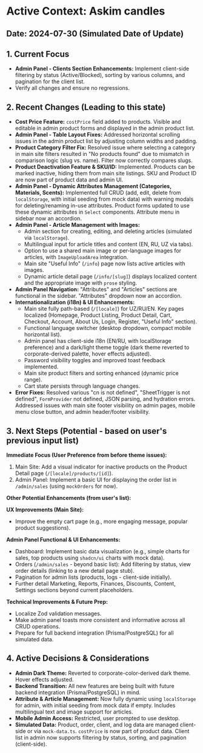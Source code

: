 
# Active Context: Askim candles

## Date: 2024-07-30 (Simulated Date of Update)

## 1. Current Focus
*   **Admin Panel - Clients Section Enhancements:** Implement client-side filtering by status (Active/Blocked), sorting by various columns, and pagination for the client list.
*   Verify all changes and ensure no regressions.

## 2. Recent Changes (Leading to this state)
*   **Cost Price Feature:** `costPrice` field added to products. Visible and editable in admin product forms and displayed in the admin product list.
*   **Admin Panel - Table Layout Fixes:** Addressed horizontal scrolling issues in the admin product list by adjusting column widths and padding.
*   **Product Category Filter Fix:** Resolved issue where selecting a category in main site filters resulted in "No products found" due to mismatch in comparison logic (slug vs. name). Filter now correctly compares slugs.
*   **Product Deactivation Feature & SKU/ID:** Implemented. Products can be marked inactive, hiding them from main site listings. SKU and Product ID are now part of product data and admin UI.
*   **Admin Panel - Dynamic Attributes Management (Categories, Materials, Scents):** Implemented full CRUD (add, edit, delete from `localStorage`, with initial seeding from mock data) with warning modals for deleting/renaming in-use attributes. Product forms updated to use these dynamic attributes in `Select` components. Attribute menu in sidebar now an accordion.
*   **Admin Panel - Article Management with Images:**
    *   Admin section for creating, editing, and deleting articles (simulated via `localStorage`).
    *   Multilingual input for article titles and content (EN, RU, UZ via tabs).
    *   Option to use a shared main image or per-language images for articles, with `ImageUploadArea` integration.
    *   Main site "Useful Info" (`/info`) page now lists active articles with images.
    *   Dynamic article detail page (`/info/[slug]`) displays localized content and the appropriate image with `prose` styling.
*   **Admin Panel Navigation:** "Attributes" and "Articles" sections are functional in the sidebar. "Attributes" dropdown now an accordion.
*   **Internationalization (i18n) & UI Enhancements:**
    *   Main site fully path-based (`/[locale]`) for UZ/RU/EN. Key pages localized (Homepage, Product Listing, Product Detail, Cart, Checkout, Account, About Us, Login, Register, "Useful Info" section).
    *   Functional language switcher (desktop dropdown, compact mobile horizontal list).
    *   Admin panel has client-side i18n (EN/RU, with localStorage preference) and a dark/light theme toggle (dark theme reverted to corporate-derived palette, hover effects adjusted).
    *   Password visibility toggles and improved toast feedback implemented.
    *   Main site product filters and sorting enhanced (dynamic price range).
    *   Cart state persists through language changes.
*   **Error Fixes:** Resolved various "cn is not defined", "SheetTrigger is not defined", `FormProvider` not defined, JSON parsing, and hydration errors. Addressed issues with main site footer visibility on admin pages, mobile menu close button, and admin header/footer visibility.

## 3. Next Steps (Potential - based on user's previous input list)

**Immediate Focus (User Preference from before theme issues):**
1.  Main Site: Add a visual indicator for inactive products on the Product Detail page (`/[locale]/products/[id]`).
2.  Admin Panel: Implement a basic UI for displaying the order list in `/admin/sales` (using `mockOrders` for now).

**Other Potential Enhancements (from user's list):**

**UX Improvements (Main Site):**
*   Improve the empty cart page (e.g., more engaging message, popular product suggestions).

**Admin Panel Functional & UI Enhancements:**
*   Dashboard: Implement basic data visualization (e.g., simple charts for sales, top products using `shadcn/ui` charts with mock data).
*   Orders (`/admin/sales` - beyond basic list): Add filtering by status, view order details (linking to a new detail page stub).
*   Pagination for admin lists (products, logs - client-side initially).
*   Further detail Marketing, Reports, Finances, Discounts, Content, Settings sections beyond current placeholders.

**Technical Improvements & Future Prep:**
*   Localize Zod validation messages.
*   Make admin panel toasts more consistent and informative across all CRUD operations.
*   Prepare for full backend integration (Prisma/PostgreSQL) for all simulated data.

## 4. Active Decisions & Considerations
*   **Admin Dark Theme:** Reverted to corporate-color-derived dark theme. Hover effects adjusted.
*   **Backend Transition:** All new features are being built with future backend integration (Prisma/PostgreSQL) in mind.
*   **Attribute & Article Management:** Now fully dynamic using `localStorage` for admin, with initial seeding from mock data if empty. Includes multilingual text and image support for articles.
*   **Mobile Admin Access:** Restricted, user prompted to use desktop.
*   **Simulated Data:** Product, order, client, and log data are managed client-side or via `mock-data.ts`. `costPrice` is now part of product data. Client list in admin now supports filtering by status, sorting, and pagination (client-side).

    